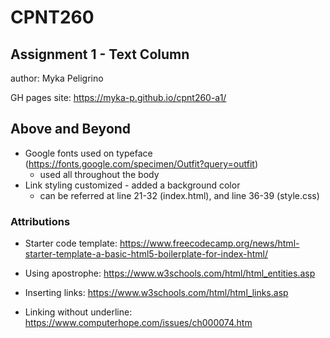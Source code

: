 # CPNT260

## Assignment 1 - Text Column

author: Myka Peligrino

GH pages site: https://myka-p.github.io/cpnt260-a1/

## Above and Beyond
- Google fonts used on typeface (https://fonts.google.com/specimen/Outfit?query=outfit)
  - used all throughout the body
- Link styling customized - added a background color
  - can be referred at line 21-32 (index.html), and line 36-39 (style.css)

### Attributions
- Starter code template: 
https://www.freecodecamp.org/news/html-starter-template-a-basic-html5-boilerplate-for-index-html/

- Using apostrophe:
https://www.w3schools.com/html/html_entities.asp

- Inserting links:
https://www.w3schools.com/html/html_links.asp

- Linking without underline:
https://www.computerhope.com/issues/ch000074.htm


